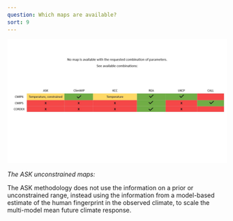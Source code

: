 ```yaml
---
question: Which maps are available?
sort: 9
---
```


![available combinations](placeholder.png)

_The ASK unconstrained maps:_
  
  The ASK methodology does not use the information on
  a prior or unconstrained range, instead using the information from a model-based
  estimate of the human fingerprint in the observed climate, to scale the
  multi-model mean future climate response.
